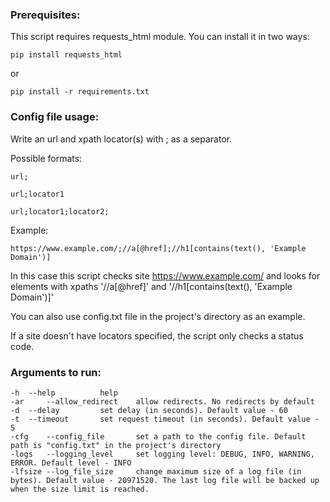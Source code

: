 ### Prerequisites:

This script requires requests_html module. You can install it in two ways:

```
pip install requests_html
```
or
```
pip install -r requirements.txt
```


### Config file usage:

Write an url and xpath locator(s) with ; as a separator.

Possible formats:

```
url;
```
```
url;locator1
```
```
url;locator1;locator2;
```

Example:

```
https://www.example.com/;//a[@href];//h1[contains(text(), 'Example Domain')]
```

In this case this script checks site https://www.example.com/ and looks for elements with xpaths '//a[@href]' and '//h1[contains(text(), 'Example Domain')]'

You can also use config.txt file in the project's directory as an example.

If a site doesn't have locators specified, the script only checks a status code.


### Arguments to run:
```
-h 	--help			help
-ar 	--allow_redirect	allow redirects. No redirects by default
-d 	--delay			set delay (in seconds). Default value - 60
-t 	--timeout		set request timeout (in seconds). Default value - 5
-cfg	--config_file		set a path to the config file. Default path is "config.txt" in the project's directory
-logs 	--logging_level		set logging level: DEBUG, INFO, WARNING, ERROR. Default level - INFO
-lfsize	--log_file_size		change maximum size of a log file (in bytes). Default value - 20971520. The last log file will be backed up when the size limit is reached.
```
